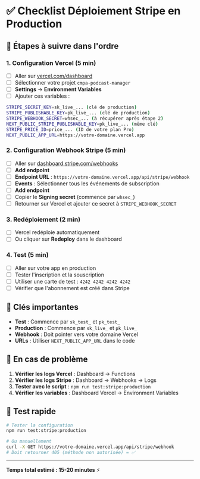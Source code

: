 # ✅ Checklist Déploiement Stripe en Production

## 🚀 Étapes à suivre dans l'ordre

### 1. Configuration Vercel (5 min)
- [ ] Aller sur [vercel.com/dashboard](https://vercel.com/dashboard)
- [ ] Sélectionner votre projet `cmpa-podcast-manager`
- [ ] **Settings** → **Environment Variables**
- [ ] Ajouter ces variables :

```bash
STRIPE_SECRET_KEY=sk_live_... (clé de production)
STRIPE_PUBLISHABLE_KEY=pk_live_... (clé de production)
STRIPE_WEBHOOK_SECRET=whsec_... (à récupérer après étape 2)
NEXT_PUBLIC_STRIPE_PUBLISHABLE_KEY=pk_live_... (même clé)
STRIPE_PRICE_ID=price_... (ID de votre plan Pro)
NEXT_PUBLIC_APP_URL=https://votre-domaine.vercel.app
```

### 2. Configuration Webhook Stripe (5 min)
- [ ] Aller sur [dashboard.stripe.com/webhooks](https://dashboard.stripe.com/webhooks)
- [ ] **Add endpoint**
- [ ] **Endpoint URL** : `https://votre-domaine.vercel.app/api/stripe/webhook`
- [ ] **Events** : Sélectionner tous les événements de subscription
- [ ] **Add endpoint**
- [ ] Copier le **Signing secret** (commence par `whsec_`)
- [ ] Retourner sur Vercel et ajouter ce secret à `STRIPE_WEBHOOK_SECRET`

### 3. Redéploiement (2 min)
- [ ] Vercel redéploie automatiquement
- [ ] Ou cliquer sur **Redeploy** dans le dashboard

### 4. Test (5 min)
- [ ] Aller sur votre app en production
- [ ] Tester l'inscription et la souscription
- [ ] Utiliser une carte de test : `4242 4242 4242 4242`
- [ ] Vérifier que l'abonnement est créé dans Stripe

## 🔑 Clés importantes

- **Test** : Commence par `sk_test_` et `pk_test_`
- **Production** : Commence par `sk_live_` et `pk_live_`
- **Webhook** : Doit pointer vers votre domaine Vercel
- **URLs** : Utiliser `NEXT_PUBLIC_APP_URL` dans le code

## 🚨 En cas de problème

1. **Vérifier les logs Vercel** : Dashboard → Functions
2. **Vérifier les logs Stripe** : Dashboard → Webhooks → Logs
3. **Tester avec le script** : `npm run test:stripe:production`
4. **Vérifier les variables** : Dashboard Vercel → Environment Variables

## 📱 Test rapide

```bash
# Tester la configuration
npm run test:stripe:production

# Ou manuellement
curl -X GET https://votre-domaine.vercel.app/api/stripe/webhook
# Doit retourner 405 (méthode non autorisée) = ✅
```

---

**Temps total estimé : 15-20 minutes** ⚡
